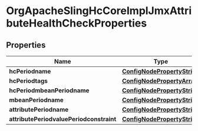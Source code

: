 
# OrgApacheSlingHcCoreImplJmxAttributeHealthCheckProperties

## Properties
Name | Type | Description | Notes
------------ | ------------- | ------------- | -------------
**hcPeriodname** | [**ConfigNodePropertyString**](ConfigNodePropertyString.md) |  |  [optional]
**hcPeriodtags** | [**ConfigNodePropertyArray**](ConfigNodePropertyArray.md) |  |  [optional]
**hcPeriodmbeanPeriodname** | [**ConfigNodePropertyString**](ConfigNodePropertyString.md) |  |  [optional]
**mbeanPeriodname** | [**ConfigNodePropertyString**](ConfigNodePropertyString.md) |  |  [optional]
**attributePeriodname** | [**ConfigNodePropertyString**](ConfigNodePropertyString.md) |  |  [optional]
**attributePeriodvaluePeriodconstraint** | [**ConfigNodePropertyString**](ConfigNodePropertyString.md) |  |  [optional]



